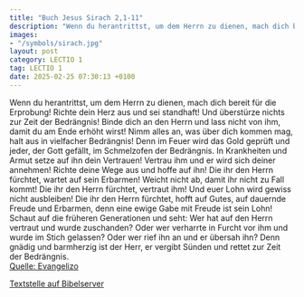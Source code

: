 ```yaml
---
title: "Buch Jesus Sirach 2,1-11"
description: "Wenn du herantrittst, um dem Herrn zu dienen, mach dich bereit für die Erprobung! Richte dein Herz aus und sei standhaft! Und überstürze nichts zur Zeit der Bedrängnis! Binde dich an den Herrn und lass nicht von ihm, damit du am Ende erhöht wirst! Nimm alles an, was über dich kom...."
images:
- "/symbols/sirach.jpg"
layout: post
category: LECTIO 1
tag: LECTIO 1
date: 2025-02-25 07:30:13 +0100
---
```

Wenn du herantrittst, um dem Herrn zu dienen, mach dich bereit für die Erprobung!
Richte dein Herz aus und sei standhaft! Und überstürze nichts zur Zeit der Bedrängnis!
Binde dich an den Herrn und lass nicht von ihm, damit du am Ende erhöht wirst!
Nimm alles an, was über dich kommen mag, halt aus in vielfacher Bedrängnis!
Denn im Feuer wird das Gold geprüft und jeder, der Gott gefällt, im Schmelzofen der Bedrängnis.<!--more--> In Krankheiten und Armut setze auf ihn dein Vertrauen!
Vertrau ihm und er wird sich deiner annehmen! Richte deine Wege aus und hoffe auf ihn!
Die ihr den Herrn fürchtet, wartet auf sein Erbarmen! Weicht nicht ab, damit ihr nicht zu Fall kommt!
Die ihr den Herrn fürchtet, vertraut ihm! Und euer Lohn wird gewiss nicht ausbleiben!
Die ihr den Herrn fürchtet, hofft auf Gutes, auf dauernde Freude und Erbarmen, denn eine ewige Gabe mit Freude ist sein Lohn!
Schaut auf die früheren Generationen und seht: Wer hat auf den Herrn vertraut und wurde zuschanden? Oder wer verharrte in Furcht vor ihm und wurde im Stich gelassen? Oder wer rief ihn an und er übersah ihn?
Denn gnädig und barmherzig ist der Herr, er vergibt Sünden und rettet zur Zeit der Bedrängnis.<br>
[Quelle: Evangelizo](https://evangeliumtagfuertag.org/DE/gospel)

[Textstelle auf Bibelserver](https://www.bibleserver.com/EU/Sirach2,1-11)

